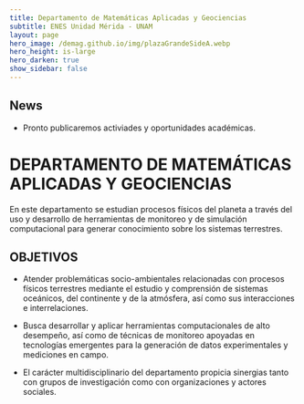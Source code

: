 ```yaml
---
title: Departamento de Matemáticas Aplicadas y Geociencias
subtitle: ENES Unidad Mérida - UNAM
layout: page
hero_image: /demag.github.io/img/plazaGrandeSideA.webp
hero_height: is-large
hero_darken: true
show_sidebar: false
---
```


## News

* Pronto publicaremos activiades y oportunidades académicas.
<!-- * 05.04.2025 - The list of accepted mini-symposia can be found [here]({{ '/accepted-minisymposia' | relative_url }}). -->

# DEPARTAMENTO DE MATEMÁTICAS APLICADAS Y GEOCIENCIAS

En este departamento se estudian procesos físicos del planeta a través del uso y desarrollo de herramientas de monitoreo y de simulación computacional para generar conocimiento sobre los sistemas terrestres.


## OBJETIVOS
- Atender problemáticas socio-ambientales relacionadas con procesos físicos terrestres mediante el estudio y comprensión de sistemas oceánicos, del continente y de la atmósfera, así como sus interacciones e interrelaciones. 

- Busca desarrollar y aplicar herramientas computacionales de alto desempeño, así como de técnicas de monitoreo apoyadas en tecnologías emergentes para la generación de datos experimentales y mediciones en campo. 

- El carácter multidisciplinario del departamento propicia sinergias tanto con grupos de investigación como con organizaciones y actores sociales.
